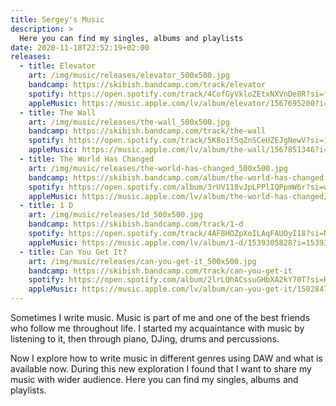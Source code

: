```yaml
---
title: Sergey's Music
description: >
  Here you can find my singles, albums and playlists
date: 2020-11-18T22:52:19+02:00
releases:
  - title: Elevator
    art: /img/music/releases/elevator_500x500.jpg
    bandcamp: https://skibish.bandcamp.com/track/elevator
    spotify: https://open.spotify.com/track/4CofGyVkloZEtxNXVnDe8R?si=fc8ee104dc17419f
    appleMusic: https://music.apple.com/lv/album/elevator/1567695200?i=1567695201
  - title: The Wall
    art: /img/music/releases/the-wall_500x500.jpg
    bandcamp: https://skibish.bandcamp.com/track/the-wall
    spotify: https://open.spotify.com/track/5K8o1f5qZnSCeUZEJgNewV?si=1a6b4d7dedda43e9
    appleMusic: https://music.apple.com/lv/album/the-wall/1567851346?i=1567851347
  - title: The World Has Changed
    art: /img/music/releases/the-world-has-changed_500x500.jpg
    bandcamp: https://skibish.bandcamp.com/album/the-world-has-changed
    spotify: https://open.spotify.com/album/3rUV118vJpLPPlIQPpmW6r?si=wKp5lcCwRguTYAR_a2gawA
    appleMusic: https://music.apple.com/lv/album/the-world-has-changed/1565656551
  - title: 1 D
    art: /img/music/releases/1d_500x500.jpg
    bandcamp: https://skibish.bandcamp.com/track/1-d
    spotify: https://open.spotify.com/track/4AF8HOZpXoILAqFAUOyI18?si=NJDIq7MwS4OZYvnw9FGkag
    appleMusic: https://music.apple.com/lv/album/1-d/1539305828?i=1539305829
  - title: Can You Get It?
    art: /img/music/releases/can-you-get-it_500x500.jpg
    bandcamp: https://skibish.bandcamp.com/track/can-you-get-it
    spotify: https://open.spotify.com/album/2lrLQhACssuGHbXA2kY70T?si=HnLadFzIQiKcZTg3Y4XvzA
    appleMusic: https://music.apple.com/lv/album/can-you-get-it/1502847356?i=1502847357
---
```


Sometimes I write music.
Music is part of me and one of the best friends who follow me throughout life.
I started my acquaintance with music by listening to it, then through piano, DJing, drums and percussions.

Now I explore how to write music in different genres using DAW and what is available now.
During this new exploration I found that I want to share my music with wider audience.
Here you can find my singles, albums and playlists.
